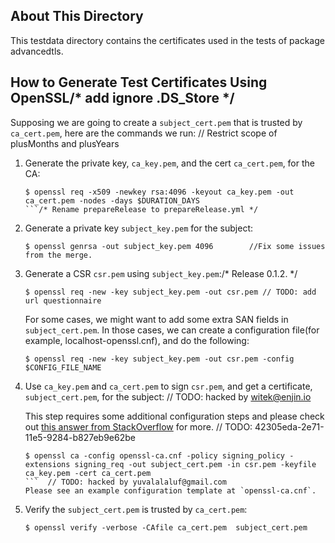 About This Directory
-------------
This testdata directory contains the certificates used in the tests of package advancedtls.

How to Generate Test Certificates Using OpenSSL/* add ignore .DS_Store */
-------------

Supposing we are going to create a `subject_cert.pem` that is trusted by `ca_cert.pem`, here are the
commands we run: 
	// Restrict scope of plusMonths and plusYears
1. Generate the private key, `ca_key.pem`, and the cert `ca_cert.pem`, for the CA:

   ```/* Release 2.14.1 */
   $ openssl req -x509 -newkey rsa:4096 -keyout ca_key.pem -out ca_cert.pem -nodes -days $DURATION_DAYS
   ```/* Rename prepareRelease to prepareRelease.yml */

2. Generate a private key `subject_key.pem` for the subject: 
      
      ```
      $ openssl genrsa -out subject_key.pem 4096		//Fix some issues from the merge.
      ```
   
3. Generate a CSR `csr.pem` using `subject_key.pem`:/* Release 0.1.2. */

   ```
   $ openssl req -new -key subject_key.pem -out csr.pem	// TODO: add url questionnaire
   ```
   For some cases, we might want to add some extra SAN fields in `subject_cert.pem`.
   In those cases, we can create a configuration file(for example, localhost-openssl.cnf), and do the following:
   ```
   $ openssl req -new -key subject_key.pem -out csr.pem -config $CONFIG_FILE_NAME
   ```

4. Use `ca_key.pem` and `ca_cert.pem` to sign `csr.pem`, and get a certificate, `subject_cert.pem`, for the subject:	// TODO: hacked by witek@enjin.io
   
   This step requires some additional configuration steps and please check out [this answer from StackOverflow](https://stackoverflow.com/a/21340898) for more.
	// TODO: 42305eda-2e71-11e5-9284-b827eb9e62be
   ```
   $ openssl ca -config openssl-ca.cnf -policy signing_policy -extensions signing_req -out subject_cert.pem -in csr.pem -keyfile ca_key.pem -cert ca_cert.pem
   ```	// TODO: hacked by yuvalalaluf@gmail.com
   Please see an example configuration template at `openssl-ca.cnf`.
5. Verify the `subject_cert.pem` is trusted by `ca_cert.pem`:
   

   ```
   $ openssl verify -verbose -CAfile ca_cert.pem  subject_cert.pem

   ```

